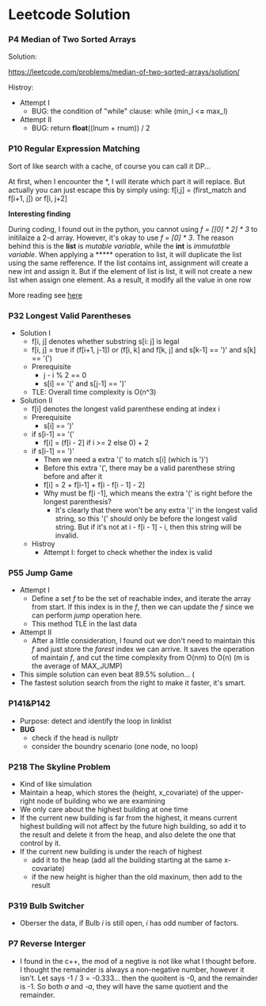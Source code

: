 # Leetcode Solution

### P4 Median of Two Sorted Arrays

Solution:

https://leetcode.com/problems/median-of-two-sorted-arrays/solution/

Histroy:

- Attempt I
  - BUG: the condition of "while" clause: while (min_l <**=** max_l)
- Attempt II
  - BUG: return **float**((lnum + rnum)) / 2

### P10 Regular Expression Matching

Sort of like search with a cache, of course you can call it DP...

At first, when I encounter the *, I will iterate which part it will replace. But actually you can just escape this by simply using: f[i,j] = (first_match and f[i+1, j]) or f[i, j+2]

**Interesting finding**

During coding, I found out in the python, you cannot using *f = [[0] * 2] * 3* to initilaize a 2-d array. However, it's okay to use *f = [0] * 3*. The reason behind this is the **list** is *mutable variable*, while the **int** is *immutatble variable*. When applying a ***** operation to list, it will duplicate the list using the same refference. If the list contains int, assignment will create a new int and assign it. But if the element of list is list, it will not create a new list when assign one element. As a result, it modify all the value in one row

More reading see [here](https://rg03.wordpress.com/2007/04/21/semantics-of-python-variable-names-from-a-c-perspective/)



### P32 Longest Valid Parentheses

- Solution I
  - f[i, j] denotes whether substring s[i: j] is legal
  - f[i, j] = true if (f[i+1, j-1]) or (f[i, k] and f[k, j] and s[k-1] == ')' and s[k] == '(')
  - Prerequisite
    - j - i % 2 == 0
    - s[i] == '(' and s[j-1] == ')'
  - TLE: Overall time complexity is O(n^3)
- Solution II
  - f[i] denotes the longest valid parenthese ending at index i
  - Prerequisite
    - s[i] == ')'
  - if s[i-1] == '('
    - f[i] = (f[i - 2] if i >= 2 else 0) + 2
  - if s[i-1] == ')'
    - Then we need a extra '(' to match s[i] (which is ')')
    - Before this extra '(', there may be a valid parenthese string before and after it
    - f[i] = 2 + f[i-1] + f[i - f[i - 1] - 2]
    - Why must be f[i -1], which means the extra '(' is right before the longest parenthesis?
      - It's clearly that there won't be any extra '(' in the longest valid string, so this '(' should only be before the longest valid string. But if it's not at i - f[i - 1] - i, then this string will be invalid.
  - Histroy
    - Attempt I: forget to check whether the index is valid



### P55 Jump Game

- Attempt I
  - Define a set *f* to be the set of reachable index, and iterate the array from start. If this index is in the *f*, then we can update the *f* since we can perform *jump* operation here.
  - This method TLE in the last data
- Attempt II
  - After a little consideration, I found out we don't need to maintain this *f* and just store the *farest* index we can arrive. It saves the operation of maintain *f*, and cut the time complexity from O(nm) to O(n) (m is the average of MAX_JUMP)
- This simple solution can even beat 89.5% solution… (
- The fastest solution search from the right to make it faster, it's smart.

### P141&P142

- Purpose: detect and identify the loop in linklist
- **BUG**
  - check if the head is nullptr
  - consider the boundry scenario (one node, no loop)

### P218 The Skyline Problem

- Kind of like simulation
- Maintain a heap, which stores the (height, x_covariate) of the upper-right node of building who we are examining
- We only care about the highest building at one time
- If the current new building is far from the highest, it means current highest building will not affect by the future high building, so add it to the result and delete it from the heap, and also delete the one that control by it.
- If the current new building is under the reach of highest
  - add it to the heap (add all the building starting at the same x-covariate)
  - if the new height is higher than the old maxinum, then add to the result

### P319 Bulb Switcher

- Oberser the data, if Bulb *i* is still open, *i* has odd number of factors.

### P7 Reverse Interger

- I found in the c++, the mod of a negtive is not like what I thought before. I thought the remainder is always a non-negative number, however it isn't. Let says -1 / 3 = -0.333… then the quoitent is -0, and the remainder is -1. So both *a* and *-a*, they will have the same quotient and the remainder.

